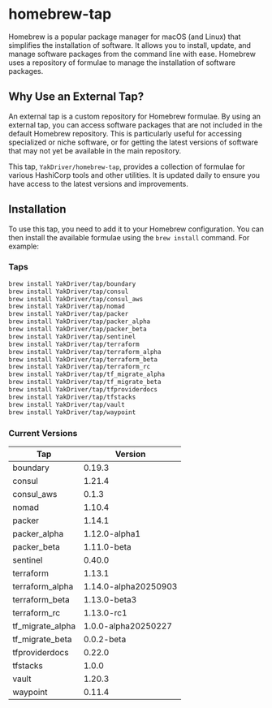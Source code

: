 # homebrew-tap

Homebrew is a popular package manager for macOS (and Linux) that simplifies the installation of software. It allows you to install, update, and manage software packages from the command line with ease. Homebrew uses a repository of formulae to manage the installation of software packages.

## Why Use an External Tap?

An external tap is a custom repository for Homebrew formulae. By using an external tap, you can access software packages that are not included in the default Homebrew repository. This is particularly useful for accessing specialized or niche software, or for getting the latest versions of software that may not yet be available in the main repository.

This tap, `YakDriver/homebrew-tap`, provides a collection of formulae for various HashiCorp tools and other utilities. It is updated daily to ensure you have access to the latest versions and improvements.

## Installation

To use this tap, you need to add it to your Homebrew configuration. You can then install the available formulae using the `brew install` command. For example:

### Taps

```sh
brew install YakDriver/tap/boundary
brew install YakDriver/tap/consul
brew install YakDriver/tap/consul_aws
brew install YakDriver/tap/nomad
brew install YakDriver/tap/packer
brew install YakDriver/tap/packer_alpha
brew install YakDriver/tap/packer_beta
brew install YakDriver/tap/sentinel
brew install YakDriver/tap/terraform
brew install YakDriver/tap/terraform_alpha
brew install YakDriver/tap/terraform_beta
brew install YakDriver/tap/terraform_rc
brew install YakDriver/tap/tf_migrate_alpha
brew install YakDriver/tap/tf_migrate_beta
brew install YakDriver/tap/tfproviderdocs
brew install YakDriver/tap/tfstacks
brew install YakDriver/tap/vault
brew install YakDriver/tap/waypoint
```

### Current Versions

| Tap | Version |
| --- | --- |
| boundary | 0.19.3 |
| consul | 1.21.4 |
| consul_aws | 0.1.3 |
| nomad | 1.10.4 |
| packer | 1.14.1 |
| packer_alpha | 1.12.0-alpha1 |
| packer_beta | 1.11.0-beta |
| sentinel | 0.40.0 |
| terraform | 1.13.1 |
| terraform_alpha | 1.14.0-alpha20250903 |
| terraform_beta | 1.13.0-beta3 |
| terraform_rc | 1.13.0-rc1 |
| tf_migrate_alpha | 1.0.0-alpha20250227 |
| tf_migrate_beta | 0.0.2-beta |
| tfproviderdocs | 0.22.0 |
| tfstacks | 1.0.0 |
| vault | 1.20.3 |
| waypoint | 0.11.4 |

